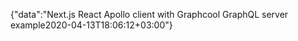 {"data":"Next.js React Apollo client with Graphcool GraphQL server example2020-04-13T18:06:12+03:00"}
